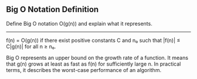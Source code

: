## Big O Notation Definition

Define Big O notation O(g(n)) and explain what it represents.

---

f(n) = O(g(n)) if there exist positive constants C and n₀ such that |f(n)| ≤ C|g(n)| for all n ≥ n₀.

Big O represents an upper bound on the growth rate of a function. It means that g(n) grows at least as fast as f(n) for sufficiently large n. In practical terms, it describes the worst-case performance of an algorithm.

